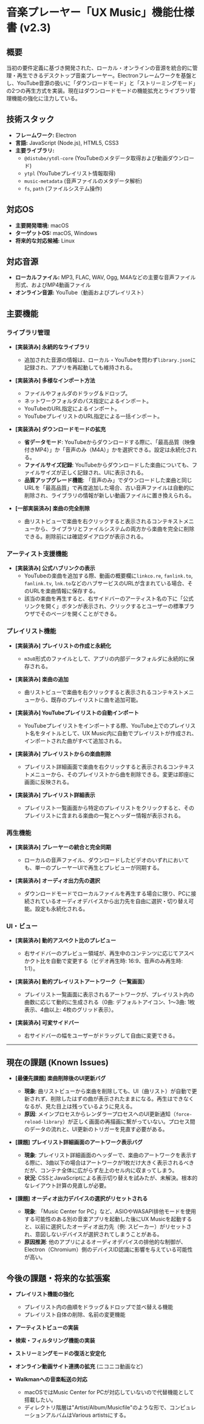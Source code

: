 # 音楽プレーヤー「UX Music」機能仕様書 (v2.3)

## 概要
当初の要件定義に基づき開発された、ローカル・オンラインの音源を統合的に管理・再生できるデスクトップ音楽プレーヤー。Electronフレームワークを基盤とし、YouTube音源の扱いに「ダウンロードモード」と「ストリーミングモード」の2つの再生方式を実装。現在はダウンロードモードの機能拡充とライブラリ管理機能の強化に注力している。

## 技術スタック
- **フレームワーク:** Electron
- **言語:** JavaScript (Node.js), HTML5, CSS3
- **主要ライブラリ:**
  - `@distube/ytdl-core` (YouTubeのメタデータ取得および動画ダウンロード)
  - `ytpl` (YouTubeプレイリスト情報取得)
  - `music-metadata` (音声ファイルのメタデータ解析)
  - `fs`, `path` (ファイルシステム操作)

## 対応OS
- **主要開発環境:** macOS
- **ターゲットOS:** macOS, Windows
- **将来的な対応候補:** Linux

## 対応音源
- **ローカルファイル:** MP3, FLAC, WAV, Ogg, M4Aなどの主要な音声ファイル形式、およびMP4動画ファイル
- **オンライン音源:** YouTube（動画およびプレイリスト）

## 主要機能

### ライブラリ管理
- **[実装済み] 永続的なライブラリ**
  - 追加された音源の情報は、ローカル・YouTubeを問わず`library.json`に記録され、アプリを再起動しても維持される。

- **[実装済み] 多様なインポート方法**
  - ファイルやフォルダのドラッグ＆ドロップ。
  - ネットワークフォルダのパス指定によるインポート。
  - YouTubeのURL指定によるインポート。
  - YouTubeプレイリストのURL指定による一括インポート。

- **[実装済み] ダウンロードモードの拡充**
  - **省データモード**: YouTubeからダウンロードする際に、「最高品質（映像付きMP4）」か「音声のみ（M4A）」かを選択できる。設定は永続化される。
  - **ファイルサイズ記録**: YouTubeからダウンロードした楽曲についても、ファイルサイズが正しく記録され、UIに表示される。
  - **品質アップグレード機能**: 「音声のみ」でダウンロードした楽曲と同じURLを「最高品質」で再度追加した場合、古い音声ファイルは自動的に削除され、ライブラリの情報が新しい動画ファイルに置き換えられる。

- **[一部実装済み] 楽曲の完全削除**
  - 曲リストビューで楽曲を右クリックすると表示されるコンテキストメニューから、ライブラリとファイルシステムの両方から楽曲を完全に削除できる。削除前には確認ダイアログが表示される。

### アーティスト支援機能
- **[実装済み] 公式ハブリンクの表示**
  - YouTubeの楽曲を追加する際、動画の概要欄に`linkco.re`, `fanlink.to`, `fanlink.tv`, `lnk.to`などのハブサービスのURLが含まれている場合、そのURLを楽曲情報に保存する。
  - 該当の楽曲を再生すると、右サイドバーのアーティスト名の下に「公式リンクを開く」ボタンが表示され、クリックするとユーザーの標準ブラウザでそのページを開くことができる。

### プレイリスト機能
- **[実装済み] プレイリストの作成と永続化**
  - `m3u8`形式のファイルとして、アプリの内部データフォルダに永続的に保存される。

- **[実装済み] 楽曲の追加**
  - 曲リストビューで楽曲を右クリックすると表示されるコンテキストメニューから、既存のプレイリストに曲を追加可能。

- **[実装済み] YouTubeプレイリストの自動インポート**
  - YouTubeプレイリストをインポートする際、YouTube上でのプレイリスト名をタイトルとして、UX Music内に自動でプレイリストが作成され、インポートされた曲がすべて追加される。

- **[実装済み] プレイリストからの楽曲削除**
  - プレイリスト詳細画面で楽曲を右クリックすると表示されるコンテキストメニューから、そのプレイリストから曲を削除できる。変更は即座に画面に反映される。

- **[実装済み] プレイリスト詳細表示**
  - プレイリスト一覧画面から特定のプレイリストをクリックすると、そのプレイリストに含まれる楽曲の一覧とヘッダー情報が表示される。

### 再生機能
- **[実装済み] プレーヤーの統合と完全同期**
  - ローカルの音声ファイル、ダウンロードしたビデオのいずれにおいても、単一のプレーヤーUIで再生とプレビューが同期する。

- **[実装済み] オーディオ出力先の選択**
  - ダウンロードモードでローカルファイルを再生する場合に限り、PCに接続されているオーディオデバイスから出力先を自由に選択・切り替え可能。設定も永続化される。

### UI・ビュー
- **[実装済み] 動的アスペクト比のプレビュー**
  - 右サイドバーのプレビュー領域が、再生中のコンテンツに応じてアスペかクト比を自動で変更する（ビデオ再生時: 16:9、音声のみ再生時: 1:1）。

- **[実装済み] 動的プレイリストアートワーク（一覧画面）**
  - プレイリスト一覧画面に表示されるアートワークが、プレイリスト内の曲数に応じて動的に生成される（0曲: デフォルトアイコン、1〜3曲: 1枚表示、4曲以上: 4枚のグリッド表示）。
  
- **[実装済み] 可変サイドバー**
  - 右サイドバーの幅をユーザーがドラッグして自由に変更できる。

---

## 現在の課題 (Known Issues)

- **[最優先課題] 楽曲削除後のUI更新バグ**
  - **現象**: 曲リストビューから楽曲を削除しても、UI（曲リスト）が自動で更新されず、削除したはずの曲が表示されたままになる。再生はできなくなるが、見た目上は残っているように見える。
  - **原因**: メインプロセスからレンダラープロセスへのUI更新通知（`force-reload-library`）が正しく画面の再描画に繋がっていない。プロセス間のデータの流れと、UI更新のトリガーを見直す必要がある。

- **[課題] プレイリスト詳細画面のアートワーク表示バグ**
  - **現象**: プレイリスト詳細画面のヘッダーで、楽曲のアートワークを表示する際に、3曲以下の場合はアートワークが1枚だけ大きく表示されるべきだが、コンテナ全体に広がらず左上のセル内に収まってしまう。
  - **状況**: CSSとJavaScriptによる表示切り替えを試みたが、未解決。根本的なレイアウト計算の見直しが必要。

- **[課題] オーディオ出力デバイスの選択がリセットされる**
  - **現象**: 「Music Center for PC」など、ASIOやWASAPI排他モードを使用する可能性のある別の音楽アプリを起動した後にUX Musicを起動すると、以前に選択したオーディオ出力先（例: スピーカー）がリセットされ、意図しないデバイスが選択されてしまうことがある。
  - **原因推測**: 他のアプリによるオーディオデバイスの排他的な制御が、Electron（Chromium）側のデバイスID認識に影響を与えている可能性が高い。

## 今後の課題・将来的な拡張案
- **プレイリスト機能の強化**
  - プレイリスト内の曲順をドラッグ＆ドロップで並べ替える機能
  - プレイリスト自体の削除、名前の変更機能
- **アーティストビューの実装**
- **検索・フィルタリング機能の実装**
- **ストリーミングモードの復活と安定化**
- **オンライン動画サイト連携の拡充** (ニコニコ動画など)

- **Walkmanへの音楽転送の対応**
    - macOSではMusic Center for PCが対応していないので代替機能として搭載したい。
    - ディレクトリ階層は"Artist/Album/Musicfile"のような形で、コンピュレーションアルバムはVarious artistsにする。